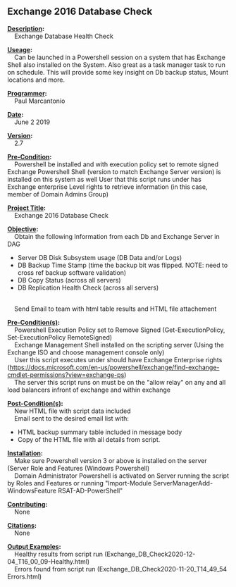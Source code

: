 <h2>Exchange 2016 Database Check</h2>
<strong><u>Description</u>:</strong> 
  <br/>&nbsp;&nbsp;&nbsp;&nbsp;Exchange Database Health Check  
  
<strong><u>Useage</u>:</strong> 
  <br/>&nbsp;&nbsp;&nbsp;&nbsp;Can be launched in a Powershell session on a system that has Exchange Shell also installed on the System. Also great as a task manager task to run on schedule. This will provide some key insight on Db backup status, Mount locations and more.

<strong><u>Programmer</u>:</strong>
     <br/>&nbsp;&nbsp;&nbsp;&nbsp;Paul Marcantonio
     
<strong><u>Date</u>:</strong>
     <br/>&nbsp;&nbsp;&nbsp;&nbsp;June 2 2019
     
<strong><u>Version</u>:</strong>
     <br/>&nbsp;&nbsp;&nbsp;&nbsp;2.7

<strong><u>Pre-Condition</u>:</strong>
  <br/>&nbsp;&nbsp;&nbsp;&nbsp;Powershell be installed and with execution policy set to remote signed
  Exchange Powershell Shell (version to match Exchange Server version) is installed on this system as well
  User that this script runs under has Exchange enterprise Level rights to retrieve information (in this case, member of Domain Admins Group)

<strong><u>Project Title</u>:</strong>
<br/>&nbsp;&nbsp;&nbsp;&nbsp;Exchange 2016 Database Check

<strong><u>Objective</u>:</strong>
    <br/>&nbsp;&nbsp;&nbsp;&nbsp;Obtain the following Information from each Db and Exchange Server in DAG
	<ul>
		<li>Server DB Disk Subsystem usage (DB Data and/or Logs)</li> 
		<li>DB Backup Time Stamp (time the backup bit was flipped. NOTE: need to cross ref backup software validation)</li>
		<li>DB Copy Status (across all servers)</li>
		<li>DB Replication Health Check (across all servers)</li>
	</ul>
	<br/>&nbsp;&nbsp;&nbsp;&nbsp;Send Email to team with html table results and HTML file attachement

<strong><u>Pre-Condition(s)</u>:</strong>
     <br/>&nbsp;&nbsp;&nbsp;&nbsp;Powershell Execution Policy set to Remove Signed (Get-ExecutionPolicy, Set-ExecutionPolicy RemoteSigned)
     <br/>&nbsp;&nbsp;&nbsp;&nbsp;Exchange Management Shell installed on the scripting server (Using the Exchange ISO and choose management console only)
     <br/>&nbsp;&nbsp;&nbsp;&nbsp;User this script executes under should have Exchange Enterprise rights (https://docs.microsoft.com/en-us/powershell/exchange/find-exchange-cmdlet-permissions?view=exchange-ps)
     <br/>&nbsp;&nbsp;&nbsp;&nbsp;The server this script runs on must be on the "allow relay" on any and all load balancers infront of exchange and within exchange

<strong><u>Post-Condition(s)</u>:</strong>
     <br/>&nbsp;&nbsp;&nbsp;&nbsp;New HTML file with script data included
     <br/>&nbsp;&nbsp;&nbsp;&nbsp;Email sent to the desired email list with:
          <ul>
            <li>HTML backup summary table included in message body</li>
            <li>Copy of the HTML file with all details from script.</li>
          </ul>
 <strong><u>Installation</u>:</strong>
     <br/>&nbsp;&nbsp;&nbsp;&nbsp;Make sure Powershell version 3 or above is installed on the server (Server Role and Features (Windows Powershell)
     <br/>&nbsp;&nbsp;&nbsp;&nbsp;Domain Administrator Powershell is activated on Server running the script by Roles and Features or running "Import-Module ServerManagerAdd-WindowsFeature RSAT-AD-PowerShell"
     
<strong><u>Contributing</u>:</strong>
    <br/>&nbsp;&nbsp;&nbsp;&nbsp;None

<strong><u>Citations</u>:</strong>
     <br/>&nbsp;&nbsp;&nbsp;&nbsp;None
	 
<strong><u>Output Examples</u>:</strong>
    <br/>&nbsp;&nbsp;&nbsp;&nbsp;Healthy results from script run (Exchange_DB_Check2020-12-04_T16_00_09-Healthy.html)
    <br/>&nbsp;&nbsp;&nbsp;&nbsp;Errors found from script run (Exchange_DB_Check2020-11-20_T14_49_54 Errors.html) 
    
	 
